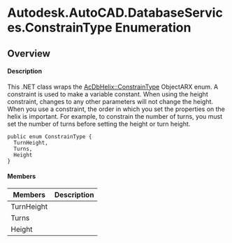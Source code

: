 # Autodesk.AutoCAD.DatabaseServices.ConstrainType Enumeration

## Overview

#### Description
This .NET class wraps the [AcDbHelix::ConstrainType](AcDbHelix__ConstrainType.md) ObjectARX enum. A constraint is used to make a variable constant. When using the height constraint, changes to any other parameters will not change the height. 
When you use a constraint, the order in which you set the properties on the helix is important. For example, to constrain the number of turns, you must set the number of turns before setting the height or turn height.
```text
public enum ConstrainType {
  TurnHeight,
  Turns,
  Height
}
```

#### Members
| Members | Description |
| --- | --- |
| TurnHeight |
| Turns |
| Height |